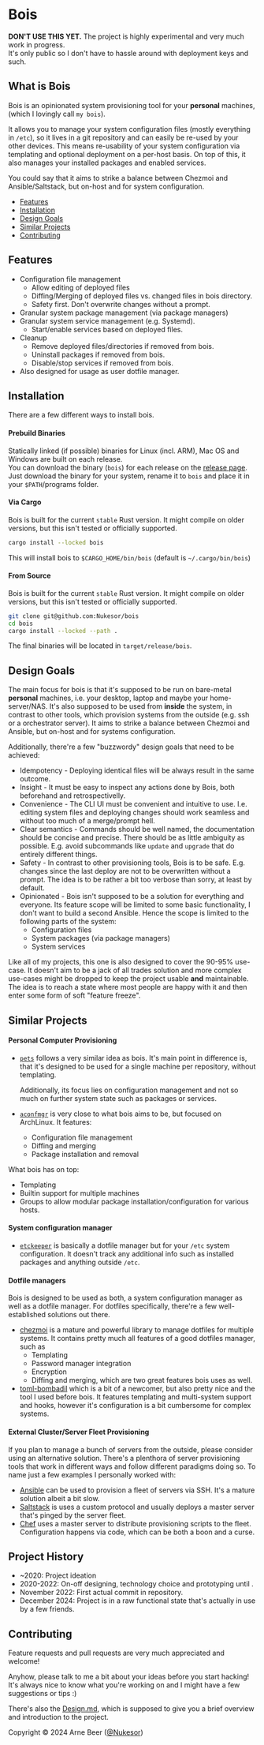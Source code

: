 # Bois

**DON'T USE THIS YET.**
The project is highly experimental and very much work in progress. \
It's only public so I don't have to hassle around with deployment keys and such.

## What is Bois

Bois is an opinionated system provisioning tool for your **personal** machines, (which I lovingly call `my bois`).

It allows you to manage your system configuration files (mostly everything in `/etc`), so it lives in a git repository and can easily be re-used by your other devices.
This means re-usability of your system configuration via templating and optional deployment on a per-host basis.
On top of this, it also manages your installed packages and enabled services.

You could say that it aims to strike a balance between Chezmoi and Ansible/Saltstack, but on-host and for system configuration.

- [Features](https://github.com/Nukesor/bois#features)
- [Installation](https://github.com/Nukesor/bois#installation)
- [Design Goals](https://github.com/Nukesor/bois#design-goals)
- [Similar Projects](https://github.com/Nukesor/bois#similar-projects)
- [Contributing](https://github.com/Nukesor/bois#contributing)

## Features

- Configuration file management
  - Allow editing of deployed files
  - Diffing/Merging of deployed files vs. changed files in bois directory.
  - Safety first. Don't overwrite changes without a prompt.
- Granular system package management (via package managers)
- Granular system service management (e.g. Systemd).
  - Start/enable services based on deployed files.
- Cleanup
  - Remove deployed files/directories if removed from bois.
  - Uninstall packages if removed from bois.
  - Disable/stop services if removed from bois.
- Also designed for usage as user dotfile manager.

## Installation

There are a few different ways to install bois.

#### Prebuild Binaries

Statically linked (if possible) binaries for Linux (incl. ARM), Mac OS and Windows are built on each release. \
You can download the binary (`bois`) for each release on the [release page](https://github.com/Nukesor/bois/releases). \
Just download the binary for your system, rename it to `bois` and place it in your `$PATH`/programs folder.

#### Via Cargo

Bois is built for the current `stable` Rust version.
It might compile on older versions, but this isn't tested or officially supported.

```bash
cargo install --locked bois
```

This will install bois to `$CARGO_HOME/bin/bois` (default is `~/.cargo/bin/bois`)

#### From Source

Bois is built for the current `stable` Rust version.
It might compile on older versions, but this isn't tested or officially supported.

```bash
git clone git@github.com:Nukesor/bois
cd bois
cargo install --locked --path .
```

The final binaries will be located in `target/release/bois`.

## Design Goals

The main focus for bois is that it's supposed to be run on bare-metal **personal** machines, i.e. your desktop, laptop and maybe your home-server/NAS.
It's also supposed to be used from **inside** the system, in contrast to other tools, which provision systems from the outside (e.g. ssh or a orchestrator server).
It aims to strike a balance between Chezmoi and Ansible, but on-host and for systems configuration.

Additionally, there're a few "buzzwordy" design goals that need to be achieved:

- Idempotency - Deploying identical files will be always result in the same outcome.
- Insight - It must be easy to inspect any actions done by Bois, both beforehand and retrospectivelly.
- Convenience - The CLI UI must be convenient and intuitive to use.
  I.e. editing system files and deploying changes should work seamless and without too much of a merge/prompt hell.
- Clear semantics - Commands should be well named, the documentation should be concise and precise.
  There should be as little ambiguity as possible. E.g. avoid subcommands like `update` and `upgrade` that do entirely different things.
- Safety - In contrast to other provisioning tools, Bois is to be safe.
  E.g. changes since the last deploy are not to be overwritten without a prompt.
  The idea is to be rather a bit too verbose than sorry, at least by default.
- Opinionated - Bois isn't supposed to be a solution for everything and everyone.
  Its feature scope will be limited to some basic functionality, I don't want to build a second Ansible.
  Hence the scope is limited to the following parts of the system:
  - Configuration files
  - System packages (via package managers)
  - System services

Like all of my projects, this one is also designed to cover the 90-95% use-case.
It doesn't aim to be a jack of all trades solution and more complex use-cases might be dropped to keep the project usable **and** maintainable.
The idea is to reach a state where most people are happy with it and then enter some form of soft "feature freeze".

## Similar Projects

#### Personal Computer Provisioning

- [`pets`](https://github.com/ema/pets) follows a very similar idea as bois.
  It's main point in difference is, that it's designed to be used for a single machine per repository, without templating.

  Additionally, its focus lies on configuration management and not so much on further system state such as packages or services.

- [`aconfmgr`](https://github.com/CyberShadow/aconfmgr) is very close to what bois aims to be, but focused on ArchLinux.
  It features:
  - Configuration file management
  - Diffing and merging
  - Package installation and removal

What bois has on top:

- Templating
- Builtin support for multiple machines
- Groups to allow modular package installation/configuration for various hosts.

#### System configuration manager

- [`etckeeper`](https://etckeeper.branchable.com/) is basically a dotfile manager but for your `/etc` system configuration.
  It doesn't track any additional info such as installed packages and anything outside `/etc`.

#### Dotfile managers

Bois is designed to be used as both, a system configuration manager as well as a dotfile manager.
For dotfiles specifically, there're a few well-established solutions out there.

- [chezmoi](https://chezmoi.io/) is a mature and powerful library to manage dotfiles for multiple systems.
  It contains pretty much all features of a good dotfiles manager, such as
  - Templating
  - Password manager integration
  - Encryption
  - Diffing and merging, which are two great features bois uses as well.
- [toml-bombadil](https://oknozor.github.io/toml-bombadil/) which is a bit of a newcomer, but also pretty nice and the tool I used before bois.
  It features templating and multi-system support and hooks, however it's configuration is a bit cumbersome for complex systems.

#### External Cluster/Server Fleet Provisioning

If you plan to manage a bunch of servers from the outside, please consider using an alternative solution.
There's a plenthora of server provisioning tools that work in different ways and follow different paradigms doing so.
To name just a few examples I personally worked with:

- [Ansible](https://www.ansible.com/) can be used to provision a fleet of servers via SSH. It's a mature solution albeit a bit slow.
- [Saltstack](https://saltproject.io/) is uses a custom protocol and usually deploys a master server that's pinged by the server fleet.
- [Chef](https://www.chef.io/) uses a master server to distribute provisioning scripts to the fleet. Configuration happens via code, which can be both a boon and a curse.

## Project History

- ~2020: Project ideation
- 2020-2022: On-off designing, technology choice and prototyping until .
- November 2022: First actual commit in repository.
- December 2024: Project is in a raw functional state that's actually in use by a few friends.

## Contributing

Feature requests and pull requests are very much appreciated and welcome!

Anyhow, please talk to me a bit about your ideas before you start hacking!
It's always nice to know what you're working on and I might have a few suggestions or tips :)

There's also the [Design.md](https://github.com/Nukesor/bois/blob/main/docs/Design.md), which is supposed to give you a brief overview and introduction to the project.

Copyright &copy; 2024 Arne Beer ([@Nukesor](https://github.com/Nukesor))
